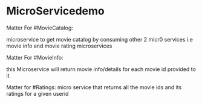 # MicroServicedemo

Matter For #MovieCatalog:

microservice to get movie catalog by consuming other 2 micr0 services i.e movie info and movie rating microservices 


Matter For #MovieInfo:

this Microservice will return movie info/details for each movie id provided to it 

Matter for #Ratings:
micro service that returns all the movie ids and its ratings for a given userid
